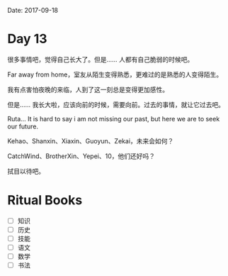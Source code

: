 Date: 2017-09-18

# Day 13

很多事情吧，觉得自己长大了。但是…… 人都有自己脆弱的时候吧。

Far away from home，室友从陌生变得熟悉，更难过的是熟悉的人变得陌生。

我有点害怕夜晚的来临，人到了这一刻总是变得更加感性。

但是…… 我长大啦，应该向前的时候，需要向前。过去的事情，就让它过去吧。

Ruta... It is hard to say i am not missing our past, but here we are to seek our future.

Kehao、Shanxin、Xiaxin、Guoyun、Zekai，未来会如何？

CatchWind、BrotherXin、Yepei、10，他们还好吗？

拭目以待吧。

# Ritual Books

- [ ] 知识
- [ ] 历史
- [ ] 技能
- [ ] 语文
- [ ] 数学
- [ ] 书法
